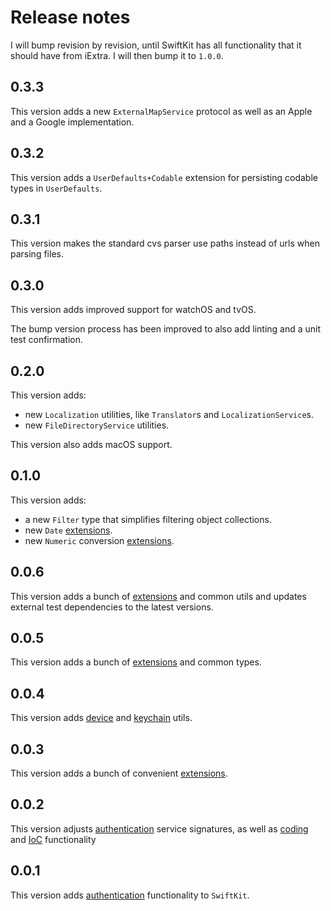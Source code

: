 # Release notes

I will bump revision by revision, until SwiftKit has all functionality that it should have from iExtra. I will then bump it to `1.0.0`.


## 0.3.3

This version adds a new `ExternalMapService` protocol as well as an Apple and a Google implementation.


## 0.3.2

This version adds a `UserDefaults+Codable` extension for persisting codable types in `UserDefaults`.


## 0.3.1

This version makes the standard cvs parser use paths instead of urls when parsing files.


## 0.3.0

This version adds improved support for watchOS and tvOS.

The bump version process has been improved to also add linting and a unit test confirmation.


## 0.2.0

This version adds:

* new `Localization` utilities, like `Translator`s and `LocalizationService`s.
* new `FileDirectoryService` utilities.

This version also adds macOS support.


## 0.1.0

This version adds:

* a new `Filter` type that simplifies filtering object collections.
* new `Date` [extensions][Extensions].
* new `Numeric` conversion [extensions][Extensions].


## 0.0.6

This version adds a bunch of [extensions][Extensions] and common utils and updates external test dependencies to the latest versions.


## 0.0.5

This version adds a bunch of [extensions][Extensions] and common types.


## 0.0.4

This version adds [device][Device] and [keychain][Keychain] utils.


## 0.0.3

This version adds a bunch of convenient [extensions][Extensions]. 


## 0.0.2

This version adjusts [authentication][Authentication] service signatures, as well as [coding][Coding] and [IoC][IoC] functionality  


## 0.0.1

This version adds [authentication][Authentication] functionality to `SwiftKit`.


[Authentication]: Readmes/Authentication.md
[Coding]: Readmes/Coding.md 
[Device]: Readmes/Device.md
[Extensions]: Readmes/Extensions.md
[IoC]: Readmes/IoC.md
[Keychain]: Readmes/Keychain.md
